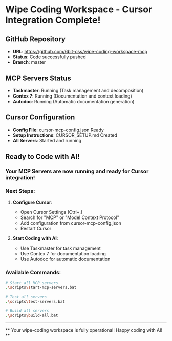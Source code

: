 ﻿#  Wipe Coding Workspace - Cursor Integration Complete!

##  GitHub Repository
- **URL**: https://github.com/6bit-oss/wipe-coding-workspace-mcp
- **Status**:  Code successfully pushed
- **Branch**: master

##  MCP Servers Status
- **Taskmaster**:  Running (Task management and decomposition)
- **Contex 7**:  Running (Documentation and context loading)  
- **Autodoc**:  Running (Automatic documentation generation)

##  Cursor Configuration
- **Config File**: cursor-mcp-config.json  Ready
- **Setup Instructions**: CURSOR_SETUP.md  Created
- **All Servers**:  Started and running

##  Ready to Code with AI!

### Your MCP Servers are now running and ready for Cursor integration!

### Next Steps:
1. **Configure Cursor**:
   - Open Cursor Settings (Ctrl+,)
   - Search for "MCP" or "Model Context Protocol"
   - Add configuration from cursor-mcp-config.json
   - Restart Cursor

2. **Start Coding with AI**:
   - Use Taskmaster for task management
   - Use Contex 7 for documentation loading
   - Use Autodoc for automatic documentation

### Available Commands:
```bash
# Start all MCP servers
.\scripts\start-mcp-servers.bat

# Test all servers
.\scripts\test-servers.bat

# Build all servers
.\scripts\build-all.bat
```

---
** Your wipe-coding workspace is fully operational! Happy coding with AI! **
